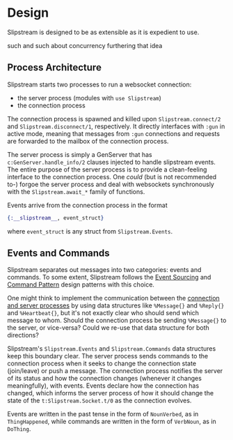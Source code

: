 # Design

Slipstream is designed to be as extensible as it is expedient to use.

such and such about concurrency furthering that idea

## Process Architecture

Slipstream starts two processes to run a websocket connection:

- the server process (modules with `use Slipstream`)
- the connection process

The connection process is spawned and killed upon `Slipstream.connect/2` and
`Slipstream.disconnect/1`, respectively. It directly interfaces with `:gun` in
active mode, meaning that messages from `:gun` connections and requests are
forwarded to the mailbox of the connection process.

The server process is simply a GenServer that has `c:GenServer.handle_info/2`
clauses injected to handle slipstream events. The entire purpose of the server
process is to provide a clean-feeling interface to the connection process. One
_could_ (but is not recommended to-) forgoe the server process and deal with
websockets synchronously with the `Slipstream.await_*` family of functions.

Events arrive from the connection process in the format

```elixir
{:__slipstream__, event_struct}
```

where `event_struct` is any struct from `Slipstream.Events`.

## Events and Commands

Slipstream separates out messages into two categories: events
and commands. To some extent, Slipstream follows the [Event
Sourcing](https://martinfowler.com/eaaDev/EventSourcing.html) and [Command
Pattern](https://en.wikipedia.org/wiki/Command_pattern) design patterns with
this choice.

One might think to implement the communication between the [connection and
server processes](#process-architecture) by using data structures like
`%Message{}` and `%Reply{}` and `%Heartbeat{}`, but it's not exactly clear
who should send which message to whom. Should the connection process be sending
`%Message{}` to the server, or vice-versa? Could we re-use that data structure
for both directions?

Slipstream's `Slipstream.Events` and `Slipstream.Commands` data structures
keep this boundary clear. The server process sends commands to the connection
process when it seeks to change the connection state (join/leave) or push
a message. The connection process notifies the server of its status and how
the connection changes (whenever it changes meaningfully), with events. Events
declare how the connection has changed, which informs the server process of how
it should change the state of the `t:Slipstream.Socket.t/0` as the connection
evolves.

Events are written in the past tense in the form of `NounVerbed`, as in
`ThingHappened`, while commands are written in the form of `VerbNoun`, as in
`DoThing`.
